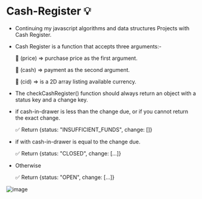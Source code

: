 # Cash-Register 💡
- Continuing my javascript algorithms and data structures Projects with Cash Register.
  
- Cash Register is a function that accepts three arguments:-
  
  🔸 (price) => purchase price as the first argument.

  🔸 (cash) => payment as the second argument.

  🔸 (cid) => is a 2D array listing available currency.

 - The checkCashRegister() function should always return an object with a status key and a change key.
 
 - if cash-in-drawer is less than the change due, or if you cannot return the exact change.
   
   ✅ Return {status: "INSUFFICIENT_FUNDS", change: []}

 - if with cash-in-drawer  is equal to the change due.

   ✅ Return {status: "CLOSED", change: [...]}

 - Otherwise

   ✅ Return {status: "OPEN", change: [...]}
   
 ![image](https://github.com/Hager-elhwarii/Cash-Register/assets/80959882/29711409-bd86-47b4-8d37-e8920dc77505)

   
      
